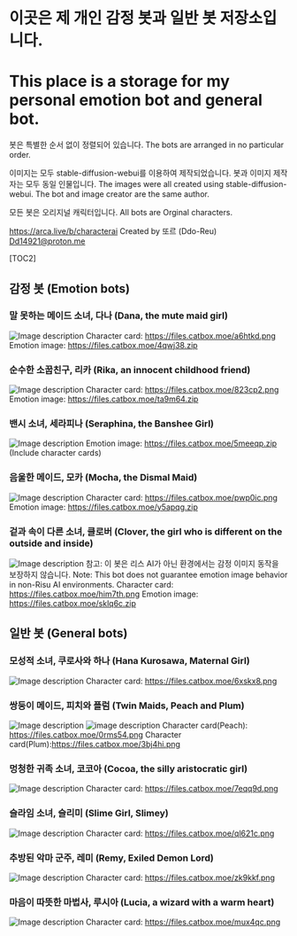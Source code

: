 # 이곳은 제 개인 감정 봇과 일반 봇 저장소입니다.
# This place is a storage for my personal emotion bot and general bot.

봇은 특별한 순서 없이 정렬되어 있습니다.
The bots are arranged in no particular order.

이미지는 모두 stable-diffusion-webui를 이용하여 제작되었습니다. 봇과 이미지 제작자는 모두 동일 인물입니다. 
The images were all created using stable-diffusion-webui. The bot and image creator are the same author. 

모든 봇은 오리지널 캐릭터입니다.
All bots are Orginal characters.

https://arca.live/b/characterai
Created by 또르 (Ddo-Reu)
Dd14921@proton.me

[TOC2]

## 감정 봇 (Emotion bots)

### 말 못하는 메이드 소녀, 다나 (Dana, the mute maid girl)
![Image description](https://ac-p1.namu.la/20230503sac/4f08332d5c035faa0c03daa2c097b0f42dd6abff462770819db2a5fd2fa8e40e.png?expires=1684299021&key=D_vsWwNwPB-Tiwv-2QyC6g&type=orig)
Character card: https://files.catbox.moe/a6htkd.png
Emotion image: https://files.catbox.moe/4qwj38.zip

### 순수한 소꿉친구, 리카 (Rika, an innocent childhood friend)
![Image description](https://files.catbox.moe/823cp2.png)
Character card: https://files.catbox.moe/823cp2.png
Emotion image: https://files.catbox.moe/ta9m64.zip

### 밴시 소녀, 세라피나 (Seraphina, the Banshee Girl)
![Image description](https://files.catbox.moe/6fmnwl.png)
Emotion image: https://files.catbox.moe/5meeqp.zip (Include character cards)


### 음울한 메이드, 모카 (Mocha, the Dismal Maid)
![Image description](https://ac-p1.namu.la/20230423sac/d8431f7e55780dcf8a075139c7aa871c3aee787af0ea7e2f6d0094a847239bce.png?expires=1684299019&key=CUIX2oC4ULjOFqRFRRRZhw&type=orig)
Character card: https://files.catbox.moe/pwp0ic.png
Emotion image: https://files.catbox.moe/y5apqg.zip

### 겉과 속이 다른 소녀, 클로버 (Clover, the girl who is different on the outside and inside)
![Image description](https://files.catbox.moe/him7th.png)
참고: 이 봇은 리스 AI가 아닌 환경에서는 감정 이미지 동작을 보장하지 않습니다.
Note: This bot does not guarantee emotion image behavior in non-Risu AI environments.
Character card: https://files.catbox.moe/him7th.png
Emotion image: https://files.catbox.moe/sklq6c.zip

## 일반 봇 (General bots)

### 모성적 소녀, 쿠로사와 하나 (Hana Kurosawa, Maternal Girl)
![Image description](https://files.catbox.moe/6xskx8.png)
Character card: https://files.catbox.moe/6xskx8.png

### 쌍둥이 메이드, 피치와 플럼 (Twin Maids, Peach and Plum)
![Image description](https://files.catbox.moe/0rms54.png) ![image description](https://files.catbox.moe/3bj4hi.png)
Character card(Peach): https://files.catbox.moe/0rms54.png
Character card(Plum):https://files.catbox.moe/3bj4hi.png

### 멍청한 귀족 소녀, 코코아 (Cocoa, the silly aristocratic girl)
![Image description](https://files.catbox.moe/ytwnv8.png)
Character card: https://files.catbox.moe/7eqq9d.png

### 슬라임 소녀, 슬리미 (Slime Girl, Slimey)
![Image description](https://files.catbox.moe/l653w9.png)
Character card: https://files.catbox.moe/ql621c.png

### 추방된 악마 군주, 레미 (Remy, Exiled Demon Lord)
![Image description](https://files.catbox.moe/37mz72.png)
Character card: https://files.catbox.moe/zk9kkf.png

### 마음이 따뜻한 마법사, 루시아 (Lucia, a wizard with a warm heart)
![Image description](https://files.catbox.moe/kigy2m.png)
Character card: https://files.catbox.moe/mux4qc.png